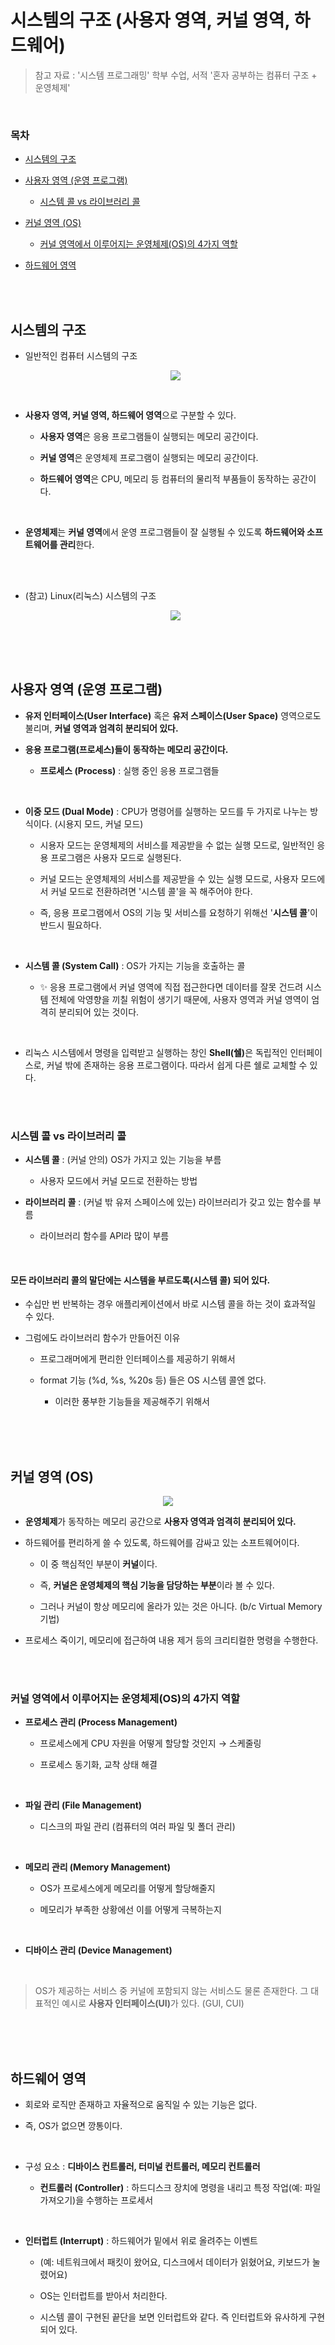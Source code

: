 # 시스템의 구조 (사용자 영역, 커널 영역, 하드웨어)

> 참고 자료 : '시스템 프로그래밍' 학부 수업, 서적 '혼자 공부하는 컴퓨터 구조 + 운영체제'

<br/>

### 목차

- <a href="https://github.com/SangYoonLee1231/TIL/blob/main/Operating_System/computer_system_overview.md#%EC%8B%9C%EC%8A%A4%ED%85%9C%EC%9D%98-%EA%B5%AC%EC%A1%B0">시스템의 구조</a>

- <a href="https://github.com/SangYoonLee1231/TIL/blob/main/Operating_System/computer_system_overview.md#%EC%82%AC%EC%9A%A9%EC%9E%90-%EC%98%81%EC%97%AD-%EC%9A%B4%EC%98%81-%ED%94%84%EB%A1%9C%EA%B7%B8%EB%9E%A8">사용자 영역 (운영 프로그램)</a>
  - <a href="https://github.com/SangYoonLee1231/TIL/blob/main/Operating_System/computer_system_overview.md#%EC%8B%9C%EC%8A%A4%ED%85%9C-%EC%BD%9C-vs-%EB%9D%BC%EC%9D%B4%EB%B8%8C%EB%9F%AC%EB%A6%AC-%EC%BD%9C">시스템 콜 vs 라이브러리 콜</a>
- <a href="https://github.com/SangYoonLee1231/TIL/blob/main/Operating_System/computer_system_overview.md#%EC%BB%A4%EB%84%90-%EC%98%81%EC%97%AD-os">커널 영역 (OS)</a>
  - <a href="https://github.com/SangYoonLee1231/TIL/blob/main/Operating_System/computer_system_overview.md#%EC%BB%A4%EB%84%90-%EC%98%81%EC%97%AD%EC%97%90%EC%84%9C-%EC%9D%B4%EB%A3%A8%EC%96%B4%EC%A7%80%EB%8A%94-%EC%9A%B4%EC%98%81%EC%B2%B4%EC%A0%9Cos%EC%9D%98-4%EA%B0%80%EC%A7%80-%EC%97%AD%ED%95%A0">커널 영역에서 이루어지는 운영체제(OS)의 4가지 역할</a>
- <a href="https://github.com/SangYoonLee1231/TIL/blob/main/Operating_System/computer_system_overview.md#%ED%95%98%EB%93%9C%EC%9B%A8%EC%96%B4-%EC%98%81%EC%97%AD">하드웨어 영역</a>

<br/><br/>

## 시스템의 구조

- 일반적인 컴퓨터 시스템의 구조

    <div align="center">

    <img src="img/slide-17.png" />

    </div>

<br/>

- <strong>사용자 영역, 커널 영역, 하드웨어 영역</strong>으로 구분할 수 있다.

  - <strong>사용자 영역</strong>은 응용 프로그램들이 실행되는 메모리 공간이다.

  - <strong>커널 영역</strong>은 운영체제 프로그램이 실행되는 메모리 공간이다.

  - <strong>하드웨어 영역</strong>은 CPU, 메모리 등 컴퓨터의 물리적 부품들이 동작하는 공간이다.

<br/>

- <strong>운영체제</strong>는 <strong>커널 영역</strong>에서 운영 프로그램들이 잘 실행될 수 있도록 <strong>하드웨어와 소프트웨어를 관리</strong>한다.

<br/><br/>

- (참고) Linux(리눅스) 시스템의 구조

    <div align="center">

    <img src="img/slide-18.png" />

    </div>

<br/><br/><br/>

## 사용자 영역 (운영 프로그램)

- <strong>유저 인터페이스(User Interface)</strong> 혹은 <strong>유저 스페이스(User Space)</strong> 영역으로도 불리며, <strong>커널 영역과 엄격히 분리되어 있다.</strong>

- <strong> 응용 프로그램(프로세스)들이 동작하는 메모리 공간이다.</strong>

  - <strong>프로세스 (Process)</strong> : 실행 중인 응용 프로그램들

<br/>

- <strong>이중 모드 (Dual Mode)</strong> : CPU가 명령어를 실행하는 모드를 두 가지로 나누는 방식이다. (시용지 모드, 커널 모드)

  - 시용자 모드는 운영체제의 서비스를 제공받을 수 없는 실행 모드로, 일반적인 응용 프로그램은 사용자 모드로 실행된다.

  - 커널 모드는 운영체제의 서비스를 제공받을 수 있는 실행 모드로, 사용자 모드에서 커널 모드로 전환하려면 '시스템 콜'을 꼭 해주어야 한다.

  - 즉, 응용 프로그램에서 OS의 기능 및 서비스를 요청하기 위해선 '<strong>시스템 콜</strong>'이 반드시 필요하다.

<br/>

- <strong>시스템 콜 (System Call)</strong> : OS가 가지는 기능을 호출하는 콜

  - ✨ 응용 프로그램에서 커널 영역에 직접 접근한다면 데이터를 잘못 건드려 시스템 전체에 악영향을 끼칠 위험이 생기기 때문에, 사용자 영역과 커널 영역이 엄격히 분리되어 있는 것이다.

<br/>

- 리눅스 시스템에서 명령을 입력받고 실행하는 창인 <strong>Shell(쉘)</strong>은 독립적인 인터페이스로, 커널 밖에 존재하는 응용 프로그램이다. 따라서 쉽게 다른 쉘로 교체할 수 있다.

<br/><br/>

### 시스템 콜 vs 라이브러리 콜

- <strong>시스템 콜</strong> : (커널 안의) OS가 가지고 있는 기능을 부름

  - 사용자 모드에서 커널 모드로 전환하는 방법

- <strong>라이브러리 콜</strong> : (커널 밖 유저 스페이스에 있는) 라이브러리가 갖고 있는 함수를 부름

  - 라이브러리 함수를 API라 많이 부름

<br/>

#### 모든 라이브러리 콜의 말단에는 시스템을 부르도록(시스템 콜) 되어 있다.

- 수십만 번 반복하는 경우 애플리케이션에서 바로 시스템 콜을 하는 것이 효과적일 수 있다.

- 그럼에도 라이브러리 함수가 만들어진 이유

  - 프로그래머에게 편리한 인터페이스를 제공하기 위해서

  - format 기능 (%d, %s, %20s 등) 들은 OS 시스템 콜엔 없다.

    - 이러한 풍부한 기능들을 제공해주기 위해서

<br/><br/><br/>

## 커널 영역 (OS)

<div align="center">

<img src="img/slide-19.png" />

</div>

- <strong>운영체제</strong>가 동작하는 메모리 공간으로 <strong>사용자 영역과 엄격히 분리되어 있다.</strong>

- 하드웨어를 편리하게 쓸 수 있도록, 하드웨어를 감싸고 있는 소프트웨어이다.

  - 이 중 핵심적인 부분이 **커널**이다.

  - 즉, <strong>커널은 운영체제의 핵심 기능을 담당하는 부분</strong>이라 볼 수 있다.

  - 그러나 커널이 항상 메모리에 올라가 있는 것은 아니다. (b/c Virtual Memory 기법)

- 프로세스 죽이기, 메모리에 접근하여 내용 제거 등의 크리티컬한 명령을 수행한다.

<br/><br/>

### 커널 영역에서 이루어지는 운영체제(OS)의 4가지 역할

- <strong>프로세스 관리 (Process Management)</strong>

  - 프로세스에게 CPU 자원을 어떻게 할당할 것인지 → 스케줄링

  - 프로세스 동기화, 교착 상태 해결

<br/>

- <strong>파일 관리 (File Management)</strong>

  - 디스크의 파일 관리 (컴퓨터의 여러 파일 및 폴더 관리)

<br/>

- <strong>메모리 관리 (Memory Management)</strong>

  - OS가 프로세스에게 메모리를 어떻게 할당해줄지

  - 메모리가 부족한 상황에선 이를 어떻게 극복하는지

<br/>

- <strong>디바이스 관리 (Device Management)</strong>

<br/>

> OS가 제공하는 서비스 중 커널에 포함되지 않는 서비스도 물론 존재한다.
> 그 대표적인 예시로 <strong>사용자 인터페이스(UI)</strong>가 있다. (GUI, CUI)

<br/><br/><br/>

## 하드웨어 영역

- 회로와 로직만 존재하고 자율적으로 움직일 수 있는 기능은 없다.

- 즉, OS가 없으면 깡통이다.

<br/>

- 구성 요소 : <strong>디바이스 컨트롤러, 터미널 컨트롤러, 메모리 컨트롤러</strong>

  - <strong>컨트롤러 (Controller)</strong> : 하드디스크 장치에 명령을 내리고 특정 작업(예: 파일 가져오기)을 수행하는 프로세서

<br/>

- <strong>인터럽트 (Interrupt)</strong> : 하드웨어가 밑에서 위로 올려주는 이벤트

  - (예: 네트워크에서 패킷이 왔어요, 디스크에서 데이터가 읽혔어요, 키보드가 눌렸어요)

  - OS는 인터럽트를 받아서 처리한다.

  - 시스템 콜이 구현된 끝단을 보면 인터럽트와 같다. 즉 인터럽트와 유사하게 구현되어 있다.

<br/>
